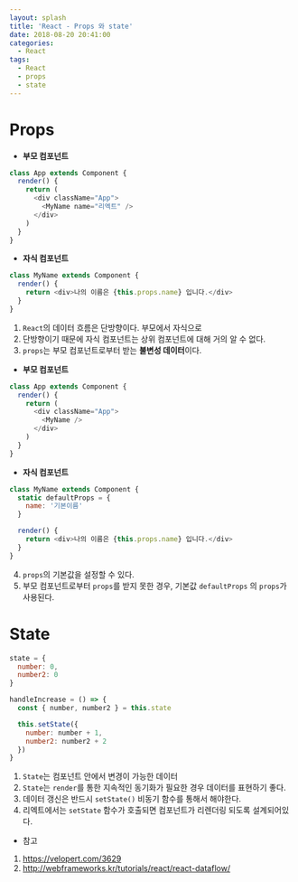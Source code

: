 ```yaml
---
layout: splash
title: 'React - Props 와 state'
date: 2018-08-20 20:41:00
categories:
  - React
tags:
  - React
  - props
  - state
---
```


# Props

- **부모 컴포넌트**

```js
class App extends Component {
  render() {
    return (
      <div className="App">
        <MyName name="리엑트" />
      </div>
    )
  }
}
```

- **자식 컴포넌트**

```js
class MyName extends Component {
  render() {
    return <div>나의 이름은 {this.props.name} 입니다.</div>
  }
}
```

1. `React`의 데이터 흐름은 단방향이다. 부모에서 자식으로
2. 단방향이기 때문에 자식 컴포넌트는 상위 컴포넌트에 대해 거의 알 수 없다.
3. `props`는 부모 컴포넌트로부터 받는 **불변성 데이터**이다.

- **부모 컴포넌트**

```js
class App extends Component {
  render() {
    return (
      <div className="App">
        <MyName />
      </div>
    )
  }
}
```

- **자식 컴포넌트**

```js
class MyName extends Component {
  static defaultProps = {
    name: '기본이름'
  }

  render() {
    return <div>나의 이름은 {this.props.name} 입니다.</div>
  }
}
```

4. `props`의 기본값을 설정할 수 있다.
5. 부모 컴포넌트로부터 `props`를 받지 못한 경우, 기본값 `defaultProps` 의 `props`가 사용된다.

# State

```js
state = {
  number: 0,
  number2: 0
}

handleIncrease = () => {
  const { number, number2 } = this.state

  this.setState({
    number: number + 1,
    number2: number2 + 2
  })
}
```

1. `State`는 컴포넌트 안에서 변경이 가능한 데이터
2. `State`는 `render`를 통한 지속적인 동기화가 필요한 경우 데이터를 표현하기 좋다.
3. 데이터 갱신은 반드시 `setState()` 비동기 함수를 통해서 해야한다.
4. 리엑트에서는 `setState` 함수가 호출되면 컴포넌트가 리렌더링 되도록 설계되어있다.

- 참고

1. <https://velopert.com/3629>
2. <http://webframeworks.kr/tutorials/react/react-dataflow/>
